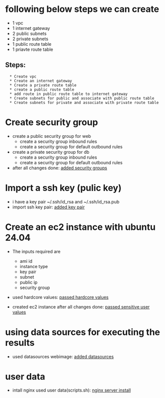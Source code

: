 # following below steps we can create 
   * 1 vpc
   * 1 internet gateway
   * 2 public subnets 
   * 2 private subnets
   * 1 public route table
   * 1 priavte route table

   ## Steps:
      * Create vpc
      * Create an internet gateway
      * Create a private route table
      * create a public route table
      * add route in public route table to internet gateway
      * Create subnets for public and associate with public route table
      * Create subnets for private and associate with private route table

# Create security group
   * create a public security group for web
      * create a security group inbound rules
      * create a security group for default outbound rules
   * create a private security group for db
      * create a security group inbound rules
      * create a security group for default outbound rules
   * after all changes done: [added security groups](https://github.com/VenkeyBoda/Terraform_Practice/commit/36e7de1eb366413d84fffbe0abd76caa18c657ff)

# Import a ssh key (pulic key)
   * i have a key pair ~/.ssh/id_rsa and ~/.ssh/id_rsa.pub
   * import ssh key pair: [added key pair](https://github.com/VenkeyBoda/Terraform_Practice/commit/675c655753b437ac8a7ba82079ee79f26fa648c4) 

# Create an ec2 instance with ubuntu 24.04
   * The inputs required are
      * ami id
      * instance type
      * key pair
      * subnet
      * public ip
      * security group

   * used hardcore values: [passed hardcore values](https://github.com/VenkeyBoda/Terraform_Practice/commit/6c0542ed4a1358d1a05d3bdfb1bce4f16fb39a0c)

   * created ec2 instance after all changes done: [passed sensitive user values](https://github.com/VenkeyBoda/Terraform_Practice/commit/84814be4fc815e83be2e8c358cbdeec33a5a1dc4) 

# using data sources for executing the results
   * used datasources webimage: [added datasources](https://github.com/VenkeyBoda/Terraform_Practice/commit/21d21a50ab93e90478139c47f7f11513307135a3)

# user data

   * intall nginx used user data(scripts.sh): [nginx server install](https://github.com/VenkeyBoda/Terraform_Practice/commit/5c1762c9d4ad5c46589ba71b58aab70c421bac6d) 